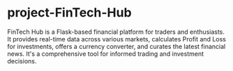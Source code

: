# project-FinTech-Hub
FinTech Hub is a Flask-based financial platform for traders and enthusiasts. It provides real-time data across various markets, calculates Profit and Loss for investments, offers a currency converter, and curates the latest financial news. It's a comprehensive tool for informed trading and investment decisions.
